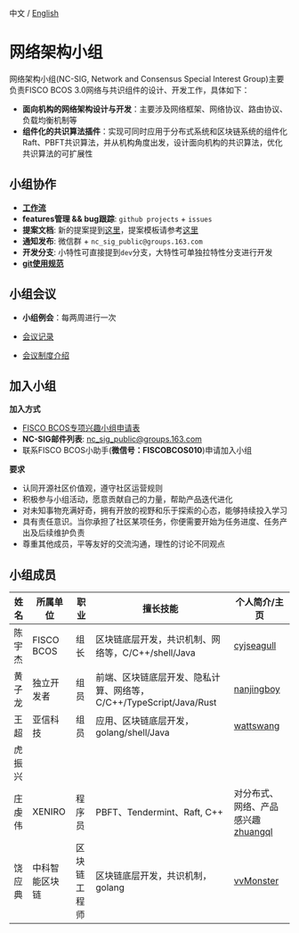 中文 / [English](./README_EN.md)

# 网络架构小组

网络架构小组(NC-SIG, Network and Consensus Special Interest Group)主要负责FISCO BCOS 3.0网络与共识组件的设计、开发工作，具体如下：

- **面向机构的网络架构设计与开发**：主要涉及网络框架、网络协议、路由协议、负载均衡机制等
- **组件化的共识算法插件**：实现可同时应用于分布式系统和区块链系统的组件化Raft、PBFT共识算法，并从机构角度出发，设计面向机构的共识算法，优化共识算法的可扩展性

## 小组协作

- **[工作流](./workflow.md)**
- **features管理 && bug跟踪**: `github projects` + `issues`
- **提案文档**: 新的提案提到[这里](./proposals)，提案模板请参考[这里](./proposals/bip_template.md)
- **通知发布**: 微信群 + `nc_sig_public@groups.163.com`
- **开发分支**: 小特性可直接提到`dev`分支，大特性可单独拉特性分支进行开发
- **[git使用规范](../share/git.md)**

## 小组会议

- **小组例会**：每两周进行一次

- [会议记录](https://docs.qq.com/doc/DWm5yTWJ2R3J0S3Vr)

- [会议制度介绍](./meeting.md)

## 加入小组

**加入方式**

- [FISCO BCOS专项兴趣小组申请表](https://wj.qq.com/s2/7773399/ee41)
- **NC-SIG邮件列表**: nc_sig_public@groups.163.com
- 联系FISCO BCOS小助手(**微信号：FISCOBCOS010**)申请加入小组

**要求**

- 认同开源社区价值观，遵守社区运营规则
- 积极参与小组活动，愿意贡献自己的力量，帮助产品迭代进化
- 对未知事物充满好奇，拥有开放的视野和乐于探索的心态，能够持续投入学习
- 具有责任意识。当你承担了社区某项任务，你便需要开始为任务进度、任务产出及后续维护负责
- 尊重其他成员，平等友好的交流沟通，理性的讨论不同观点

## 小组成员

| **姓名** | **所属单位**  | **职业**   | **擅长技能**        | **个人简介/主页**|
| -------- | -------------------------------- | ---------------- | ------------------- | -------------------- |
| 陈宇杰  | FISCO BCOS |   组长    | 区块链底层开发，共识机制、网络等，C/C++/shell/Java | [cyjseagull](http://github.com/cyjseagull/)|
| 黄子龙 | 独立开发者|组员 | 前端、区块链底层开发、隐私计算、网络等，C/C++/TypeScript/Java/Rust | [nanjingboy](https://github.com/nanjingboy)|
| 王超 | 亚信科技 | 组员 | 应用、区块链底层开发，golang/shell/Java | [wattswang](https://github.com/wattswang) |
| 虎振兴 | | | | |
| 庄虔伟 | XENIRO | 程序员 |PBFT、Tendermint、Raft,  C++ | 对分布式、网络、产品感兴趣[zhuangql](https://github.com/zhuangql)|
| 饶应典 | 中科智能区块链| 区块链工程师 | 区块链底层开发，共识机制，golang | [vvMonster](https://github.com/vvMonster/)|
